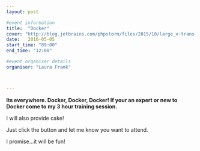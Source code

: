 ```yaml
---
layout: post

#event information
title:  "Docker"
cover: "http://blog.jetbrains.com/phpstorm/files/2015/10/large_v-trans.png"
date:   2016-05-05
start_time: "09:00"
end_time: "12:00"

#event organiser details
organiser: "Laura Frank"



---
```


**Its everywhere. Docker, Docker, Docker! If your an expert or new to Docker come to my 3 hour training session.**

I will also provide cake!

Just click the button and let me know you want to attend.

I promise...it will be fun!
